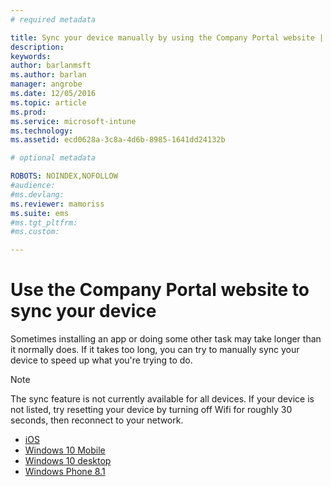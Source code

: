 ```yaml
---
# required metadata

title: Sync your device manually by using the Company Portal website | Microsoft Docs
description:
keywords:
author: barlanmsft
ms.author: barlan
manager: angrobe
ms.date: 12/05/2016
ms.topic: article
ms.prod:
ms.service: microsoft-intune
ms.technology:
ms.assetid: ecd0628a-3c8a-4d6b-8985-1641dd24132b

# optional metadata

ROBOTS: NOINDEX,NOFOLLOW
#audience:
#ms.devlang:
ms.reviewer: mamoriss
ms.suite: ems
#ms.tgt_pltfrm:
#ms.custom:

---
```



# Use the Company Portal website to sync your device

Sometimes installing an app or doing some other task may take longer than it normally does. If it takes too long, you can try to manually sync your device to speed up what you're trying to do.

> [!Note]
> The sync feature is not currently available for all devices. If your device is not listed, try resetting your device by turning off Wifi for roughly 30 seconds, then reconnect to your network.

* [iOS](sync-your-device-manually-ios.md)
* [Windows 10 Mobile](sync-your-device-manually-windows.md#windows-10-mobile)
* [Windows 10 desktop](sync-your-device-manually-windows.md#windows-10-desktop)
* [Windows Phone 8.1](sync-your-device-manually-windows.md#windows-phone-81)
